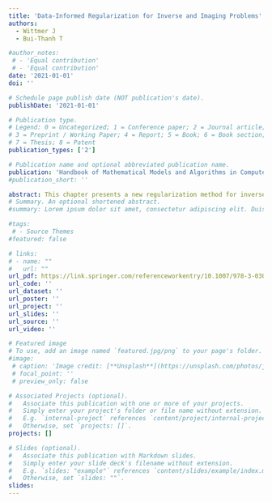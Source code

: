```yaml
---
title: 'Data-Informed Regularization for Inverse and Imaging Problems'
authors:
  - Wittmer J
  - Bui-Thanh T

#author_notes:
 # - 'Equal contribution'
 # - 'Equal contribution'
date: '2021-01-01'
doi: ''

# Schedule page publish date (NOT publication's date).
publishDate: '2021-01-01'

# Publication type.
# Legend: 0 = Uncategorized; 1 = Conference paper; 2 = Journal article;
# 3 = Preprint / Working Paper; 4 = Report; 5 = Book; 6 = Book section;
# 7 = Thesis; 8 = Patent
publication_types: ['2']

# Publication name and optional abbreviated publication name.
publication: 'Handbook of Mathematical Models and Algorithms in Computer Vision and Imaging, 1-38'
#publication_short: ''

abstract: This chapter presents a new regularization method for inverse and imaging problems, called data-informed (DI) regularization, that implicitly avoids regularizing the data-informed directions. Our approach is inspired by and has a rigorous root in disintegration theory. We shall, however, present an elementary and constructive path using the classical truncated SVD and Tikhonov regularization methods. Deterministic and statistical properties of the DI approach are rigorously discussed, and numerical results for image deblurring, image denoising, and X-ray tomography are presented to verify our findings.
# Summary. An optional shortened abstract.
#summary: Lorem ipsum dolor sit amet, consectetur adipiscing elit. Duis posuere tellus ac convallis placerat. Proin tincidunt magna sed ex sollicitudin condimentum.

#tags:
 # - Source Themes
#featured: false

# links:
# - name: ""
#   url: ""
url_pdf: https://link.springer.com/referenceworkentry/10.1007/978-3-030-03009-4_77-1?noAccess=true
url_code: ''
url_dataset: ''
url_poster: ''
url_project: ''
url_slides: ''
url_source: ''
url_video: ''

# Featured image
# To use, add an image named `featured.jpg/png` to your page's folder.
#image:
 # caption: 'Image credit: [**Unsplash**](https://unsplash.com/photos/jdD8gXaTZsc)'
 # focal_point: ''
 # preview_only: false

# Associated Projects (optional).
#   Associate this publication with one or more of your projects.
#   Simply enter your project's folder or file name without extension.
#   E.g. `internal-project` references `content/project/internal-project/index.md`.
#   Otherwise, set `projects: []`.
projects: []

# Slides (optional).
#   Associate this publication with Markdown slides.
#   Simply enter your slide deck's filename without extension.
#   E.g. `slides: "example"` references `content/slides/example/index.md`.
#   Otherwise, set `slides: ""`.
slides:
---
```



